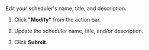 Edit your scheduler's name, title, and description.

1. Click **"Modify"** from the action bar.

<!-- <p><img src="/static/images/file-group/file-group-modify-menu.jpg" alt="File Group Modify Action Bar" style="width: 25%;"></p> -->

2. Update the scheduler name, title, and/or description.

<!-- <p><img src="/static/images/file-group/file-group-modify.jpg" alt="File Group Modify" style="width: 40%;"></p> -->

3. Click <span class="text-blue">**Submit**</span>.